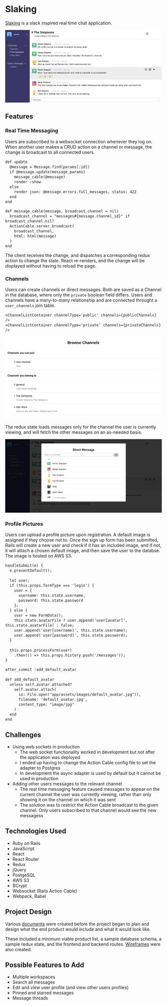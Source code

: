 # Slaking

[Slaking](https://cryptic-escarpment-65990.herokuapp.com/) is a slack inspired real time chat application.

![Screenshot](/docs/screenshots/main-screenshot.png)

## Features

### Real Time Messaging

Users are subscribed to a websocket connection whenever they log on. When another user makes a CRUD action on a channel or message, the change is broadcast to all connected users.

```
def update
  @message = Message.find(params[:id])
  if @message.update(message_params)
    message_cable(@message)
    render :show
  else
    render json: @message.errors.full_messages, status: 422
  end
end
```

```
def message_cable(message, broadcast_channel = nil)
  broadcast_channel = "messages#{message.channel_id}" if broadcast_channel.nil?
  ActionCable.server.broadcast(
    broadcast_channel,
    html: html(message)
  )
end
```

The client receives the change, and dispatches a corresponding redux action to change the state. React re-renders, and the change will be displayed without having to reload the page.

### Channels

Users can create channels or direct messages. Both are saved as a Channel in the database, where only the `private` boolean field differs. Users and channels have a many-to-many relationship and are connected throught a `user_channels` join table.

```
<ChannelListContainer channelType='public' channels={publicChannels} />
<ChannelListContainer channelType='private' channels={privateChannels} />
```

![Channels](/docs/screenshots/channels.png)

The redux state loads messages only for the channel the user is currently viewing, and will fetch the other messages on an as-needed basis.

![Direct Message](/docs/screenshots/direct-message.png)

### Profile Pictures

Users can upload a profile picture upon registration. A default image is assigned if they choose not to. Once the sign up form has been submitted, Rails will create a new user and check if it has an included image, and if not, it will attach a chosen default image, and then save the user to the databse. The image is hosted on AWS S3.

```
handleSubmit(e) {
  e.preventDefault();

  let user;
  if (this.props.formType === 'login') {
    user = {
      username: this.state.username,
      password: this.state.password
    };
  } else {
    user = new FormData();
    this.state.avatarFile ? user.append('user[avatar]', this.state.avatarFile) : false;
    user.append('user[username]', this.state.username);
    user.append('user[password]', this.state.password);
  }

  this.props.processForm(user)
    .then(() => this.props.history.push('/messages'));
}
```

```
after_commit :add_default_avatar

def add_default_avatar
  unless self.avatar.attached?
    self.avatar.attach(
      io: File.open("app/assets/images/default_avatar.jpg")),
      filename: 'default_avatar.jpg',
      content_type: "image/jpg"
    )
  end
end
```

## Challenges

- Using web sockets in production
  - The web socket functionality worked in development but not after the application was deployed
  - I ended up having to change the Action Cable config file to set the adapter to Postgres
  - In development the async adapter is used by default but it cannot be used in production
- Adding other users messages to the relevant channel
  - The real time messaging feature caused messages to appear on the current channel the user was currently viewing, rather than only showing it on the channel on which it was sent
  - The solution was to restrict the Action Cable broadcast to the given channel. Only users subscribed to that channel would see the new messagess

## Technologies Used

- Ruby on Rails
- JavaScript
- React
- React Router
- Redux
- jQuery
- PostgeSQL
- AWS S3
- BCrypt
- Websocket (Rails Action Cable)
- Webpack, Babel

## Project Design

Various [documents](https://github.com/ajp2/Slaking/wiki) were created before the project began to plan and design what the end product would include and what it would look like.

These included a minimum viable product list, a sample database schema, a sample redux state, and the frontend and backend routes. [Wireframes](docs/wireframes) were also created.

## Possible Features to Add

- Multiple workspaces
- Search all messages
- Edit and view user profile (and view other users profiles)
- Pinned and starred messages
- Message threads
